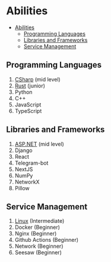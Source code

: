 # Abilities

- [Abilities](#abilities)
  - [Programming Languages](#programming-languages)
  - [Libraries and Frameworks](#libraries-and-frameworks)
  - [Service Management](#service-management)

## Programming Languages

1. [CSharp](./CSharp.md) (mid level)
2. [Rust](./Rust.md) (junior)
3. Python
4. C++
5. JavaScript
6. TypeScript



## Libraries and Frameworks

1. [ASP.NET](./ASPNET.md) (mid level)
2. Django
3. React
4. Telegram-bot
5. NextJS
6. NumPy
7. NetworkX
8. Pillow

## Service Management

1. [Linux](./Linux.md) (Intermediate)
2. Docker (Beginner)
3. Nginx (Beginner)
4. Github Actions (Beginner)
5. Network (Beginner)
6. Seesaw (Beginner)
